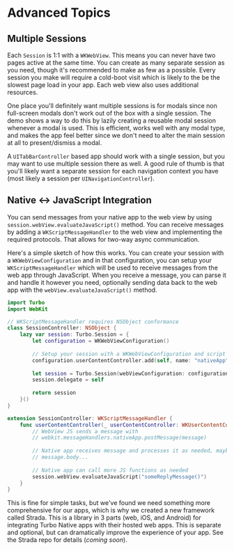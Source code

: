 # Advanced Topics

## Multiple Sessions

Each `Session` is 1:1 with a `WKWebView`. This means you can never have two pages active at the same time. You can create as many separate session as you need, though it's recommended to make as few as a possible. Every session you make will require a cold-boot visit which is likely to the be the slowest page load in your app. Each web view also uses additional resources.

One place you'll definitely want multiple sessions is for modals since non full-screen modals don't work out of the box with a single session. The demo shows a way to do this by lazily creating a reusable modal session whenever a modal is used. This is efficient, works well with any modal type, and makes the app feel better since we don't need to alter the main session at all to present/dismiss a modal. 

A `UITabBarController` based app should work with a single session, but you may want to use multiple session there as well. A good rule of thumb is that you'll likely want a separate session for each navigation context you have (most likely a session per `UINavigationController`).

## Native <-> JavaScript Integration

You can send messages from your native app to the web view by using `session.webView.evaluateJavaScript()` method. You can receive messages by adding a `WKScriptMessageHandler` to the web view and implementing the required protocols. That allows for two-way async communication. 

Here's a simple sketch of how this works. You can create your session with a `WKWebViewConfiguration` and in that configuration, you can setup your `WKScriptMessageHandler` which will be used to receive messages from the web app through JavaScript. When you receive a message, you can parse it and handle it however you need, optionally sending data back to the web app with the `webView.evaluateJavaScript()` method.

```swift
import Turbo
import WebKit

// WKScriptMessageHandler requires NSObject conformance
class SessionController: NSObject {
    lazy var session: Turbo.Session = {
        let configuration = WKWebViewConfiguration()
        
        // Setup your session with a WKWebViewConfiguration and script message handler
        configuration.userContentController.add(self, name: "nativeApp")
        
        let session = Turbo.Session(webViewConfiguration: configuration)
        session.delegate = self
        
        return session
    }()
}

extension SessionController: WKScriptMessageHandler {
    func userContentController(_ userContentController: WKUserContentController, didReceive message: WKScriptMessage) {
        // WebView JS sends a message with
        // webkit.messageHandlers.nativeApp.postMessage(message)
        
        // Native app receives message and processes it as needed, maybe pass to another object
        // message.body...
        
        // Native app can call more JS functions as needed
        session.webView.evaluateJavaScript("someReplyMessage()")
    }
}
```

This is fine for simple tasks, but we've found we need something more comprehensive for our apps, which is why we created a new framework called Strada. This is a library in 3 parts (web, iOS, and Android) for integrating Turbo Native apps with their hosted web apps. This is separate and optional, but can dramatically improve the experience of your app. See the Strada repo for details (*coming soon*).

